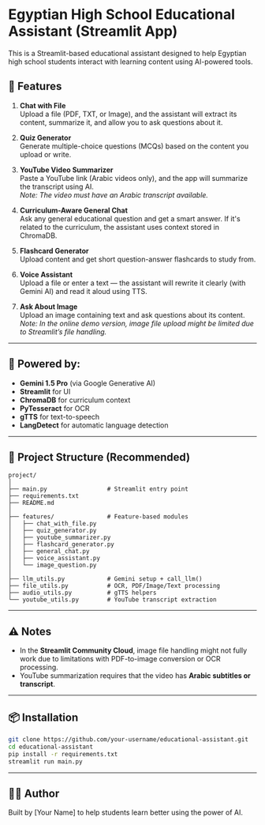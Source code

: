 
# Egyptian High School Educational Assistant (Streamlit App)

This is a Streamlit-based educational assistant designed to help Egyptian high school students interact with learning content using AI-powered tools.

## 🔧 Features

1. **Chat with File**  
   Upload a file (PDF, TXT, or Image), and the assistant will extract its content, summarize it, and allow you to ask questions about it.

2. **Quiz Generator**  
   Generate multiple-choice questions (MCQs) based on the content you upload or write.

3. **YouTube Video Summarizer**  
   Paste a YouTube link (Arabic videos only), and the app will summarize the transcript using AI.  
   _Note: The video must have an Arabic transcript available._

4. **Curriculum-Aware General Chat**  
   Ask any general educational question and get a smart answer. If it's related to the curriculum, the assistant uses context stored in ChromaDB.

5. **Flashcard Generator**  
   Upload content and get short question-answer flashcards to study from.

6. **Voice Assistant**  
   Upload a file or enter a text — the assistant will rewrite it clearly (with Gemini AI) and read it aloud using TTS.

7. **Ask About Image**  
   Upload an image containing text and ask questions about its content.  
   _Note: In the online demo version, image file upload might be limited due to Streamlit’s file handling._

---

## 🧠 Powered by:

- **Gemini 1.5 Pro** (via Google Generative AI)
- **Streamlit** for UI
- **ChromaDB** for curriculum context
- **PyTesseract** for OCR
- **gTTS** for text-to-speech
- **LangDetect** for automatic language detection

---

## 📁 Project Structure (Recommended)

```
project/
│
├── main.py                 # Streamlit entry point
├── requirements.txt
├── README.md
│
├── features/               # Feature-based modules
│   ├── chat_with_file.py
│   ├── quiz_generator.py
│   ├── youtube_summarizer.py
│   ├── flashcard_generator.py
│   ├── general_chat.py
│   ├── voice_assistant.py
│   └── image_question.py
│
├── llm_utils.py            # Gemini setup + call_llm()
├── file_utils.py           # OCR, PDF/Image/Text processing
├── audio_utils.py          # gTTS helpers
└── youtube_utils.py        # YouTube transcript extraction
```

---

## ⚠️ Notes

- In the **Streamlit Community Cloud**, image file handling might not fully work due to limitations with PDF-to-image conversion or OCR processing.  
- YouTube summarization requires that the video has **Arabic subtitles or transcript**.

---

## 📦 Installation

```bash
git clone https://github.com/your-username/educational-assistant.git
cd educational-assistant
pip install -r requirements.txt
streamlit run main.py
```

---

## 🙋‍♂️ Author

Built by [Your Name] to help students learn better using the power of AI.
